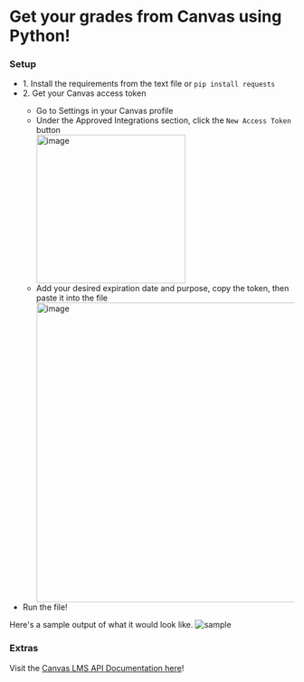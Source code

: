 # Get your grades from Canvas using Python!

<h3>Setup</h3>
<ul>
<li>1. Install the requirements from the text file or <code>pip install requests</code></li>
<li>2. Get your Canvas access token</li>
<ul>
<li>
Go to Settings in your Canvas profile
</li>
<li>
Under the Approved Integrations section, click the <code>New Access Token</code> button
</li>
<img width="263" alt="image" src="https://user-images.githubusercontent.com/88403902/195491079-18a3a261-f064-4a82-a398-75153c0a9cb9.png">
<li>
Add your desired expiration date and purpose, copy the token, then paste it into the file
</li>
<img width="530" alt="image" src="https://user-images.githubusercontent.com/88403902/195491241-62d5427a-e387-45e7-8dc1-624d3a20923a.png">
</ul>
<li>
Run the file!
</li>
</ul>
Here's a sample output of what it would look like.
<img alt="sample" src="https://user-images.githubusercontent.com/88403902/195489831-8fdaf063-c0af-4c70-8511-03a7ab06a30a.jpg">

<h3> Extras </h3>
Visit the <a href="https://canvas.instructure.com/doc/api/">Canvas LMS API Documentation here</a>!
